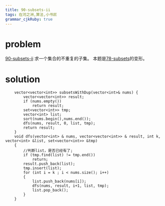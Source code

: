 ```yaml
---
title: 90-subsets-ii
tags: 在河之洲,算法,小书匠
grammar_cjkRuby: true
---
```


# problem

[90-subsets-ii](https://leetcode.com/problems/subsets-ii/#/description)
求一个集合的不重复的子集。
本题是[78-subsets](https://github.com/DragonFive/Leetcode/blob/master/exhaustiveSearch/78-subsets.md)的变形。 

# solution
```
    vector<vector<int>> subsetsWithDup(vector<int>& nums) {
        vector<vector<int>> result;
        if (nums.empty())
            return result;
        set<vector<int>> tmp;
        vector<int> list;
        sort(nums.begin(),nums.end());
        dfs(nums, result, 0, list, tmp);
        return result;
    }
    void dfs(vector<int> & nums, vector<vector<int>> & result, int k, vector<int> &list, set<vector<int>> &tmp)
    {
        //判断list，是否已经有了;
        if (tmp.find(list) != tmp.end())
            return;
        result.push_back(list);
        tmp.insert(list);
        for (int i = k ; i < nums.size(); i++)
        {
            list.push_back(nums[i]);
            dfs(nums, result, i+1, list, tmp);
            list.pop_back();
        }
    }
```
